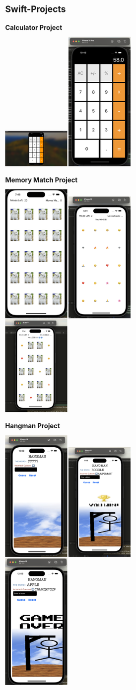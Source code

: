 # Swift-Projects

## Calculator Project
<img src="calculator1.png" width="200">
<img src="calculator2.png" width="200">

## Memory Match Project
<img src="memmatch3.png" width="200">
<img src="memmatch1.png" width="200">
<img src="memmatch2.png" width="200">

## Hangman Project
<img src="hangman3.png" width="200">
<img src="hangman1.png" width="200">
<img src="hangman2.png" width="200">
